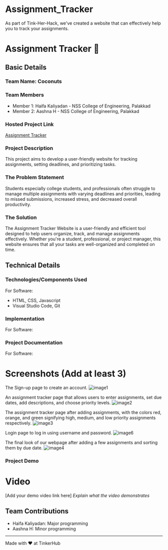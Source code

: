 # Assignment_Tracker
As part of Tink-Her-Hack, we've created a website that can effectively help you to track your assignments.


# Assignment Tracker 🎯


## Basic Details
### Team Name: Coconuts


### Team Members
- Member 1: Haifa Kaliyadan - NSS College of Engineering, Palakkad
- Member 2: Aashna H - NSS College of Engineering, Palakkad


### Hosted Project Link
[Assignment Tracker](https://assignment-tracker-lime.vercel.app/)

### Project Description
This project aims to develop a user-friendly website for tracking assignments, setting deadlines, and prioritizing tasks.

### The Problem Statement
Students especially college students, and professionals often struggle to manage multiple assignments with varying deadlines and priorities, leading to missed submissions, increased stress, and decreased overall productivity.

### The Solution
The Assignment Tracker Website is a user-friendly and efficient tool designed to help users organize, track, and manage assignments effectively. Whether you're a student, professional, or project manager, this website ensures that all your tasks are well-organized and completed on time.

## Technical Details
### Technologies/Components Used
For Software:
- HTML, CSS, Javascript
- Visual Studio Code, Git

### Implementation
For Software:


### Project Documentation
For Software:

# Screenshots (Add at least 3)
The Sign-up page to create an account.
![image1](https://github.com/user-attachments/assets/76ebb57e-0ba9-4d4d-a9d8-fca2c5e3f399)


An assignment tracker page that allows users to enter assignments, set due dates, add descriptions, and choose priority levels.
![image2](https://github.com/user-attachments/assets/0e1b870d-7ccd-4c54-a88e-ccd2f9d9f038)


The assignment tracker page after adding assignments, with the colors red, orange, and green signifying high, medium, and low priority assignments respectively.
![image3](https://github.com/user-attachments/assets/5f261fc6-c424-4d78-9220-78f7161a8d41)




Login page to log in using username and password.
![image6](https://github.com/user-attachments/assets/fdd5e135-aa0e-4519-8015-b60750975f33)

The final look of our webpage after adding a few assignments and sorting them by due date.
![image4](https://github.com/user-attachments/assets/edd8f773-83ec-4d7d-87a8-2f44de09432a)

### Project Demo
# Video
[Add your demo video link here]
*Explain what the video demonstrates*



## Team Contributions
- Haifa Kaliyadan: Major programming
- Aashna H: Minor programming


---
Made with ❤️ at TinkerHub
